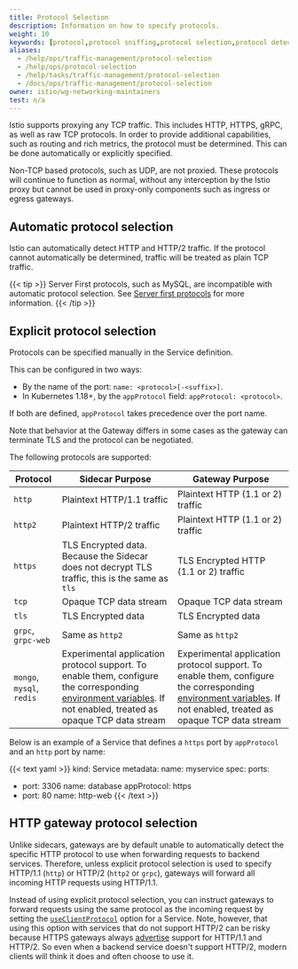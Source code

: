 ```yaml
---
title: Protocol Selection
description: Information on how to specify protocols.
weight: 10
keywords: [protocol,protocol sniffing,protocol selection,protocol detection]
aliases:
  - /help/ops/traffic-management/protocol-selection
  - /help/ops/protocol-selection
  - /help/tasks/traffic-management/protocol-selection
  - /docs/ops/traffic-management/protocol-selection
owner: istio/wg-networking-maintainers
test: n/a
---
```


Istio supports proxying any TCP traffic. This includes HTTP, HTTPS, gRPC, as well as raw TCP protocols.
In order to provide additional capabilities, such as routing and rich metrics, the protocol must be determined. This can be done automatically or explicitly specified.

Non-TCP based protocols, such as UDP, are not proxied. These protocols will continue to function as normal, without
any interception by the Istio proxy but cannot be used in proxy-only components such as ingress or egress gateways.

## Automatic protocol selection

Istio can automatically detect HTTP and HTTP/2 traffic. If the protocol cannot automatically be determined, traffic will be treated as plain TCP traffic.

{{< tip >}}
Server First protocols, such as MySQL, are incompatible with automatic protocol selection. See [Server first protocols](/docs/ops/deployment/application-requirements#server-first-protocols) for more information.
{{< /tip >}}

## Explicit protocol selection

Protocols can be specified manually in the Service definition.

This can be configured in two ways:

- By the name of the port: `name: <protocol>[-<suffix>]`.
- In Kubernetes 1.18+, by the `appProtocol` field: `appProtocol: <protocol>`.

If both are defined, `appProtocol` takes precedence over the port name.

Note that behavior at the Gateway differs in some cases as the gateway can terminate TLS and the protocol can be negotiated.

The following protocols are supported:

| Protocol                              | Sidecar Purpose                                                                                                                                                         | Gateway Purpose                                                                                                                                                         |
| ------------------------------------- | ----------------------------------------------------------------------------------------------------------------------------------------------------------------------- | ----------------------------------------------------------------------------------------------------------------------------------------------------------------------- |
| `http`                                | Plaintext HTTP/1.1 traffic                                                                                                                                              | Plaintext HTTP (1.1 or 2) traffic                                                                                                                                       |
| `http2`                               | Plaintext HTTP/2 traffic                                                                                                                                                | Plaintext HTTP (1.1 or 2) traffic                                                                                                                                       |
| `https`                               | TLS Encrypted data. Because the Sidecar does not decrypt TLS traffic, this is the same as `tls`                                                                         | TLS Encrypted HTTP (1.1 or 2) traffic                                                                                                                                   |
| `tcp`                                 | Opaque TCP data stream                                                                                                                                                  | Opaque TCP data stream                                                                                                                                                  |
| `tls`                                 | TLS Encrypted data                                                                                                                                                      | TLS Encrypted data                                                                                                                                                      |
| `grpc`, `grpc-web`                                | Same as `http2`                                                                                                                                                         | Same as `http2`                                                                                                                                                         |  |
| `mongo`, `mysql`, `redis` | Experimental application protocol support. To enable them, configure the corresponding [environment variables](/docs/reference/commands/pilot-discovery/#envvars). If not enabled, treated as opaque TCP data stream | Experimental application protocol support. To enable them, configure the corresponding [environment variables](/docs/reference/commands/pilot-discovery/#envvars). If not enabled, treated as opaque TCP data stream |

Below is an example of a Service that defines a `https` port by `appProtocol` and an `http` port by name:

{{< text yaml >}}
kind: Service
metadata:
  name: myservice
spec:
  ports:
  - port: 3306
    name: database
    appProtocol: https
  - port: 80
    name: http-web
{{< /text >}}

## HTTP gateway protocol selection

Unlike sidecars, gateways are by default unable to automatically detect the specific HTTP protocol to use when forwarding requests to backend services. Therefore, unless explicit protocol selection is used to specify HTTP/1.1 (`http`) or HTTP/2 (`http2` or `grpc`), gateways will forward all incoming HTTP requests using HTTP/1.1.

Instead of using explicit protocol selection, you can instruct gateways to forward requests using the same protocol as the incoming request by setting the [`useClientProtocol`](/docs/reference/config/networking/destination-rule/#ConnectionPoolSettings-HTTPSettings) option for a Service. Note, however, that using this option with services that do not support HTTP/2 can be risky because HTTPS gateways always [advertise](https://en.wikipedia.org/wiki/Application-Layer_Protocol_Negotiation) support for HTTP/1.1 and HTTP/2. So even when a backend service doesn't support HTTP/2, modern clients will think it does and often choose to use it.
